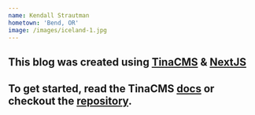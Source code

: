 ```yaml
---
name: Kendall Strautman
hometown: 'Bend, OR'
image: /images/iceland-1.jpg
---
```

## This blog was created using [TinaCMS](https://tinacms.org) & [NextJS](https://nextjs.org/)

## To get started, read the TinaCMS [docs](https://tinacms.org/docs) or checkout the [repository](https://github.com/kendallstrautman/brevifolia-next-tinacms).